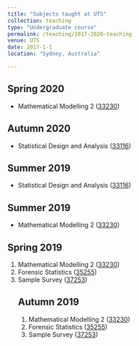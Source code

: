 ```yaml
---
title: "Subjects taught at UTS"
collection: teaching
type: "Undergraduate course"
permalink: /teaching/2017-2020-teaching
venue: UTS
date: 2017-1-1
location: "Sydney, Australia"

---
```


<h2>Spring 2020</h1>
<ul>
  <li>Mathematical Modelling 2 (<a href="https://handbook.uts.edu.au/subjects/33230.html">33230</a>) </li>
 </ul>
<h2>Autumn 2020</h1>
<ul>
  <li>Statistical Design and Analysis (<a href="https://handbook.uts.edu.au/subjects/33116.html">33116</a>) </li>
 </ul>
 <h2>Summer 2019</h1>
<ul>
  <li>Statistical Design and Analysis (<a href="https://handbook.uts.edu.au/subjects/33116.html">33116</a>) </li>
 </ul>
 <h2>Summer 2019</h1>
<ul>
   <li>Mathematical Modelling 2 (<a href="https://handbook.uts.edu.au/subjects/33230.html">33230</a>) </li>
 </ul>
  <h2>Spring 2019</h1>
<ol>
   <li>Mathematical Modelling 2 (<a href="https://handbook.uts.edu.au/subjects/33230.html">33230</a>) </li>
  <li>Forensic Statistics (<a href="https://handbook.uts.edu.au/subjects/35255.html">35255</a>) </li>
   <li>Sample Survey (<a href="https://handbook.uts.edu.au/subjects/37253.html">37253</a>) </li>
 </0l>
  <h2>Autumn 2019</h1>
<ol>
   <li>Mathematical Modelling 2 (<a href="https://handbook.uts.edu.au/subjects/33230.html">33230</a>) </li>
  <li>Forensic Statistics (<a href="https://handbook.uts.edu.au/subjects/35255.html">35255</a>) </li>
   <li>Sample Survey (<a href="https://handbook.uts.edu.au/subjects/37253.html">37253</a>) </li>
 </0l>
